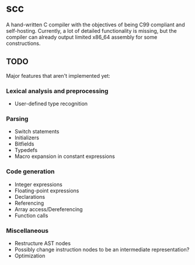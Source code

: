 # scc

A hand-written C compiler with the objectives of being C99 compliant and self-hosting.
Currently, a lot of detailed functionality is missing, but the compiler can already output limited x86\_64 assembly for some constructions.

## TODO
Major features that aren't implemented yet:

### Lexical analysis and preprocessing
* User-defined type recognition

### Parsing
* Switch statements
* Initializers
* Bitfields
* Typedefs
* Macro expansion in constant expressions

### Code generation
* Integer expressions
* Floating-point expressions
* Declarations
* Referencing
* Array access/Dereferencing
* Function calls

### Miscellaneous
* Restructure AST nodes
* Possibly change instruction nodes to be an intermediate representation?
* Optimization
